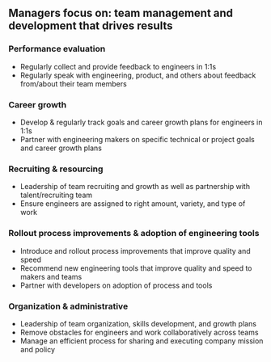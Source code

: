 Managers focus on: team management and development that drives results
--------

### Performance evaluation
* Regularly collect and provide feedback to engineers in 1:1s
* Regularly speak with engineering, product, and others about feedback from/about their team members

### Career growth
* Develop & regularly track goals and career growth plans for engineers in 1:1s
* Partner with engineering makers on specific technical or project goals and career growth plans

### Recruiting & resourcing
* Leadership of team recruiting and growth as well as partnership with talent/recruiting team
* Ensure engineers are assigned to right amount, variety, and type of work


### Rollout process improvements & adoption of engineering tools
* Introduce and rollout process improvements that improve quality and speed
* Recommend new engineering tools that improve quality and speed to makers and teams
* Partner with developers on adoption of process and tools


### Organization & administrative
* Leadership of team organization, skills development, and growth plans
* Remove obstacles for engineers and work collaboratively across teams
* Manage an efficient process for sharing and executing company mission and policy

